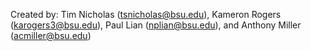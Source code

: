Created by: Tim Nicholas (tsnicholas@bsu.edu), 
Kameron Rogers (karogers3@bsu.edu), 
Paul Lian (nplian@bsu.edu),
and Anthony Miller (acmiller@bsu.edu)
